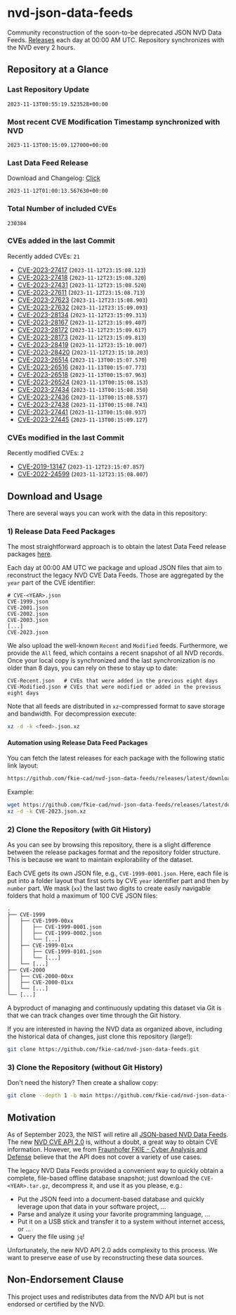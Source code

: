 # nvd-json-data-feeds

Community reconstruction of the soon-to-be deprecated JSON NVD Data Feeds. 
[Releases](https://github.com/fkie-cad/nvd-json-data-feeds/releases/latest) each day at 00:00 AM UTC.
Repository synchronizes with the NVD every 2 hours.

## Repository at a Glance

### Last Repository Update

```plain
2023-11-13T00:55:19.523528+00:00
```

### Most recent CVE Modification Timestamp synchronized with NVD

```plain
2023-11-13T00:15:09.127000+00:00
```

### Last Data Feed Release

Download and Changelog: [Click](https://github.com/fkie-cad/nvd-json-data-feeds/releases/latest)

```plain
2023-11-12T01:00:13.567630+00:00
```

### Total Number of included CVEs

```plain
230384
```

### CVEs added in the last Commit

Recently added CVEs: `21`

* [CVE-2023-27417](CVE-2023/CVE-2023-274xx/CVE-2023-27417.json) (`2023-11-12T23:15:08.123`)
* [CVE-2023-27418](CVE-2023/CVE-2023-274xx/CVE-2023-27418.json) (`2023-11-12T23:15:08.320`)
* [CVE-2023-27431](CVE-2023/CVE-2023-274xx/CVE-2023-27431.json) (`2023-11-12T23:15:08.520`)
* [CVE-2023-27611](CVE-2023/CVE-2023-276xx/CVE-2023-27611.json) (`2023-11-12T23:15:08.713`)
* [CVE-2023-27623](CVE-2023/CVE-2023-276xx/CVE-2023-27623.json) (`2023-11-12T23:15:08.903`)
* [CVE-2023-27632](CVE-2023/CVE-2023-276xx/CVE-2023-27632.json) (`2023-11-12T23:15:09.093`)
* [CVE-2023-28134](CVE-2023/CVE-2023-281xx/CVE-2023-28134.json) (`2023-11-12T23:15:09.313`)
* [CVE-2023-28167](CVE-2023/CVE-2023-281xx/CVE-2023-28167.json) (`2023-11-12T23:15:09.407`)
* [CVE-2023-28172](CVE-2023/CVE-2023-281xx/CVE-2023-28172.json) (`2023-11-12T23:15:09.617`)
* [CVE-2023-28173](CVE-2023/CVE-2023-281xx/CVE-2023-28173.json) (`2023-11-12T23:15:09.813`)
* [CVE-2023-28419](CVE-2023/CVE-2023-284xx/CVE-2023-28419.json) (`2023-11-12T23:15:10.007`)
* [CVE-2023-28420](CVE-2023/CVE-2023-284xx/CVE-2023-28420.json) (`2023-11-12T23:15:10.203`)
* [CVE-2023-26514](CVE-2023/CVE-2023-265xx/CVE-2023-26514.json) (`2023-11-13T00:15:07.570`)
* [CVE-2023-26516](CVE-2023/CVE-2023-265xx/CVE-2023-26516.json) (`2023-11-13T00:15:07.773`)
* [CVE-2023-26518](CVE-2023/CVE-2023-265xx/CVE-2023-26518.json) (`2023-11-13T00:15:07.963`)
* [CVE-2023-26524](CVE-2023/CVE-2023-265xx/CVE-2023-26524.json) (`2023-11-13T00:15:08.153`)
* [CVE-2023-27434](CVE-2023/CVE-2023-274xx/CVE-2023-27434.json) (`2023-11-13T00:15:08.350`)
* [CVE-2023-27436](CVE-2023/CVE-2023-274xx/CVE-2023-27436.json) (`2023-11-13T00:15:08.537`)
* [CVE-2023-27438](CVE-2023/CVE-2023-274xx/CVE-2023-27438.json) (`2023-11-13T00:15:08.743`)
* [CVE-2023-27441](CVE-2023/CVE-2023-274xx/CVE-2023-27441.json) (`2023-11-13T00:15:08.937`)
* [CVE-2023-27445](CVE-2023/CVE-2023-274xx/CVE-2023-27445.json) (`2023-11-13T00:15:09.127`)


### CVEs modified in the last Commit

Recently modified CVEs: `2`

* [CVE-2019-13147](CVE-2019/CVE-2019-131xx/CVE-2019-13147.json) (`2023-11-12T23:15:07.857`)
* [CVE-2022-24599](CVE-2022/CVE-2022-245xx/CVE-2022-24599.json) (`2023-11-12T23:15:08.007`)


## Download and Usage

There are several ways you can work with the data in this repository:

### 1) Release Data Feed Packages

The most straightforward approach is to obtain the latest Data Feed release packages [here](https://github.com/fkie-cad/nvd-json-data-feeds/releases/latest).

Each day at 00:00 AM UTC we package and upload JSON files that aim to reconstruct the legacy NVD CVE Data Feeds.
Those are aggregated by the `year` part of the CVE identifier:

```
# CVE-<YEAR>.json
CVE-1999.json
CVE-2001.json
CVE-2002.json
CVE-2003.json
[...]
CVE-2023.json
```

We also upload the well-known `Recent` and `Modified` feeds.
Furthermore, we provide the `All` feed, which contains a recent snapshot of all NVD records.
Once your local copy is synchronized and the last synchronization is no older than 8 days, you can rely on these to stay up to date:

```plain
CVE-Recent.json   # CVEs that were added in the previous eight days
CVE-Modified.json # CVEs that were modified or added in the previous eight days
```

Note that all feeds are distributed in `xz`-compressed format to save storage and bandwidth.
For decompression execute:

```sh
xz -d -k <feed>.json.xz
```


#### Automation using Release Data Feed Packages

You can fetch the latest releases for each package with the following static link layout:

```sh
https://github.com/fkie-cad/nvd-json-data-feeds/releases/latest/download/CVE-<YEAR>.json.xz
```

Example:

```sh
wget https://github.com/fkie-cad/nvd-json-data-feeds/releases/latest/download/CVE-2023.json.xz
xz -d -k CVE-2023.json.xz
```

### 2) Clone the Repository (with Git History)

As you can see by browsing this repository, there is a slight difference between the release packages format and the repository folder structure.
This is because we want to maintain explorability of the dataset.

Each CVE gets its own JSON file, e.g., `CVE-1999-0001.json`.
Here, each file is put into a folder layout that first sorts by CVE `year` identifier part and then by `number` part.
We mask (`xx`) the last two digits to create easily navigable folders that hold a maximum of 100 CVE JSON files:

```plain
.
├── CVE-1999
│   ├── CVE-1999-00xx
│   │   ├── CVE-1999-0001.json
│   │   ├── CVE-1999-0002.json
│   │   └── [...]
│   ├── CVE-1999-01xx
│   │   ├── CVE-1999-0101.json
│   │   └── [...]
│   └── [...]
├── CVE-2000
│   ├── CVE-2000-00xx
│   ├── CVE-2000-01xx
│   └── [...]
└── [...]
```

A byproduct of managing and continuously updating this dataset via Git is that we can track changes over time through the Git history.

If you are interested in having the NVD data as organized above, including the historical data of changes, just clone this repository (large!):

```sh
git clone https://github.com/fkie-cad/nvd-json-data-feeds.git
```

### 3) Clone the Repository (without Git History)

Don't need the history? Then create a shallow copy:

```sh
git clone --depth 1 -b main https://github.com/fkie-cad/nvd-json-data-feeds.git
```

## Motivation

As of September 2023, the NIST will retire all [JSON-based NVD Data Feeds](https://nvd.nist.gov/vuln/data-feeds#divRetirementBanner-1).
The new [NVD CVE API 2.0](https://nvd.nist.gov/developers/vulnerabilities) is, without a doubt, a great way to obtain CVE information.
However, we from [Fraunhofer FKIE - Cyber Analysis and Defense](https://www.fkie.fraunhofer.de/en/departments/cad.html) believe that the API does not cover a variety of use cases.

The legacy NVD Data Feeds provided a convenient way to quickly obtain a complete, file-based offline database snapshot; just download the `CVE-<YEAR>.tar.gz`, decompress it, and use it as you please, e.g.:

* Put the JSON feed into a document-based database and quickly leverage upon that data in your software project, ...
* Parse and analyze it using your favorite programming language, ...
* Put it on a USB stick and transfer it to a system without internet access, or ...
* Query the file using `jq`!

Unfortunately, the new NVD API 2.0 adds complexity to this process.
We want to preserve ease of use by reconstructing these data sources.

## Non-Endorsement Clause

This project uses and redistributes data from the NVD API but is not endorsed or certified by the NVD.